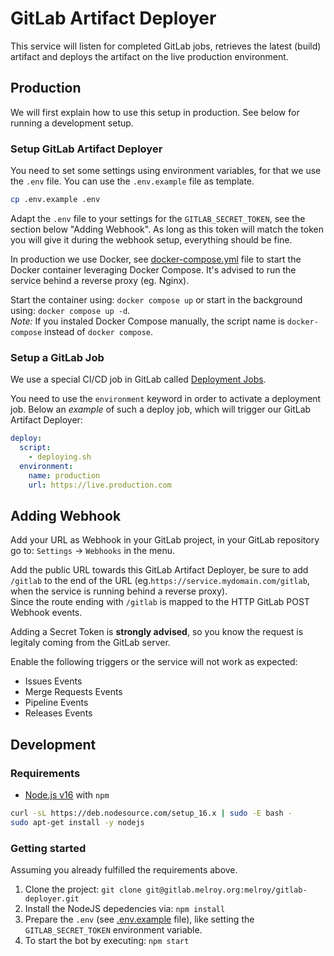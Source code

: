 # GitLab Artifact Deployer

This service will listen for completed GitLab jobs, retrieves the latest (build) artifact and deploys the artifact on the live production environment.

## Production

We will first explain how to use this setup in production. See below for running a development setup.

### Setup GitLab Artifact Deployer

You need to set some settings using environment variables, for that we use the `.env` file. You can use the `.env.example` file as template.

```sh
cp .env.example .env
```

Adapt the `.env` file to your settings for the `GITLAB_SECRET_TOKEN`, see the section below "Adding Webhook". As long as this token will match the token you will give it during the webhook setup, everything should be fine.

In production we use Docker, see [docker-compose.yml](docker-compose.yml) file to start the Docker container leveraging Docker Compose. It's advised to run the service behind a reverse proxy (eg. Nginx).

Start the container using: `docker compose up` or start in the background using: `docker compose up -d`.  
_Note:_ If you instaled Docker Compose manually, the script name is `docker-compose` instead of `docker compose`.

### Setup a GitLab Job

We use a special CI/CD job in GitLab called [Deployment Jobs](https://docs.gitlab.com/ee/ci/jobs/index.html#deployment-jobs).

You need to use the `environment` keyword in order to activate a deployment job. Below an _example_ of such a deploy job, which will trigger our GitLab Artifact Deployer:

```yml
deploy:
  script:
    - deploying.sh
  environment:
    name: production
    url: https://live.production.com
```

## Adding Webhook

Add your URL as Webhook in your GitLab project, in your GitLab repository go to: `Settings` -> `Webhooks` in the menu.

Add the public URL towards this GitLab Artifact Deployer, be sure to add `/gitlab` to the end of the URL (eg.`https://service.mydomain.com/gitlab`, when the service is running behind a reverse proxy).  
Since the route ending with `/gitlab` is mapped to the HTTP GitLab POST Webhook events.

Adding a Secret Token is **strongly advised**, so you know the request is legitaly coming from the GitLab server.

Enable the following triggers or the service will not work as expected:

- Issues Events
- Merge Requests Events
- Pipeline Events
- Releases Events

## Development

### Requirements

- [Node.js v16](https://nodejs.org/en/download/) with `npm`

```sh
curl -sL https://deb.nodesource.com/setup_16.x | sudo -E bash -
sudo apt-get install -y nodejs
```

### Getting started

Assuming you already fulfilled the requirements above.

1. Clone the project: `git clone git@gitlab.melroy.org:melroy/gitlab-deployer.git`
2. Install the NodeJS depedencies via: `npm install`
3. Prepare the `.env` (see [.env.example](.env.example) file), like setting the `GITLAB_SECRET_TOKEN` environment variable.
4. To start the bot by executing: `npm start`
